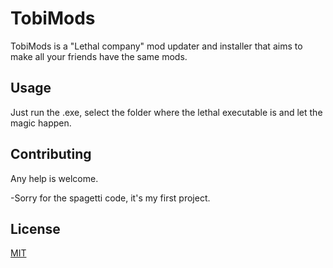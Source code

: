 # TobiMods

TobiMods is a "Lethal company" mod updater and installer that aims to make all your friends have the same mods. 

## Usage

Just run the .exe, select the folder where the lethal executable is and let the magic happen.

## Contributing

Any help is welcome.

-Sorry for the spagetti code, it's my first project.

## License

[MIT](https://choosealicense.com/licenses/mit/)